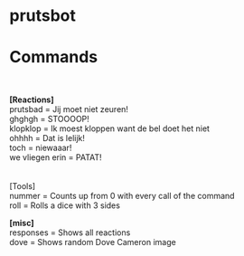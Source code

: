 # prutsbot

<h1>Commands</h1><br>

<b>[Reactions]</b><br>
prutsbad =         Jij moet niet zeuren!<br>
ghghgh =         STOOOOP!<br>
klopklop =         Ik moest kloppen want de bel doet het niet<br>
ohhhh =          Dat is lelijk!<br>
toch =            niewaaar!<br>
we vliegen erin =  PATAT!<br>
<br>
<br>[Tools]</b><br>
nummer =           Counts up from 0 with every call of the command<br>
roll =             Rolls a dice with 3 sides<br>

<b>[misc]</b><br>
responses =        Shows all reactions<br>
dove =             Shows random Dove Cameron image<br>
